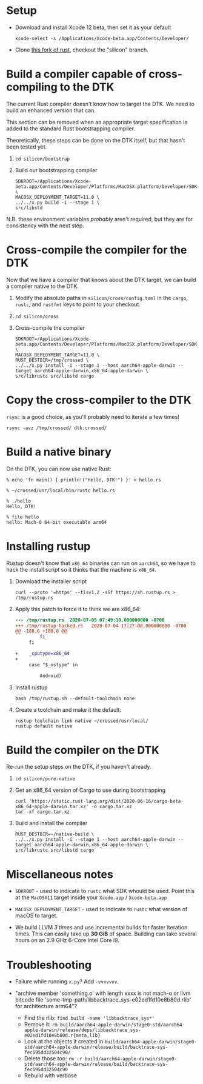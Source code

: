 # Setup

- Download and install Xcode 12 beta, then set it as your default

    ```
    xcode-select -s /Applications/Xcode-beta.app/Contents/Developer/
    ```

- Clone [this fork of rust][fork], checkout the "silicon" branch.

[fork]: https://github.com/shepmaster/rust

# Build a compiler capable of cross-compiling to the DTK

The current Rust compiler doesn't know how to target the DTK. We need
to build an enhanced version that can.

This section can be removed when an appropriate target specification
is added to the standard Rust bootstrapping compiler.

Theoretically, these steps can be done on the DTK itself, but that
hasn't been tested yet.

1. `cd silicon/bootstrap`

1. Build our bootstrapping compiler

    ```
    SDKROOT=/Applications/Xcode-beta.app/Contents/Developer/Platforms/MacOSX.platform/Developer/SDKs/MacOSX11.0.sdk \
    MACOSX_DEPLOYMENT_TARGET=11.0 \
    ../../x.py build -i --stage 1 \
    src/libstd
    ```

  N.B. these environment variables *probably* aren't required, but
  they are for consistency with the next step.

# Cross-compile the compiler for the DTK

Now that we have a compiler that knows about the DTK target, we can
build a compiler native to the DTK.

1. Modify the absolute paths in `silicon/cross/config.toml` in the
   `cargo`, `rustc`, and `rustfmt` keys to point to your checkout.

1. `cd silicon/cross`

1. Cross-compile the compiler

    ```
    SDKROOT=/Applications/Xcode-beta.app/Contents/Developer/Platforms/MacOSX.platform/Developer/SDKs/MacOSX11.0.sdk \
    MACOSX_DEPLOYMENT_TARGET=11.0 \
    RUST_DESTDIR=/tmp/crossed \
    ../../x.py install -i --stage 1 --host aarch64-apple-darwin --target aarch64-apple-darwin,x86_64-apple-darwin \
    src/librustc src/libstd cargo
    ```

# Copy the cross-compiler to the DTK

`rsync` is a good choice, as you'll probably need to iterate a few times!

```
rsync -avz /tmp/crossed/ dtk:crossed/
```

# Build a native binary

On the DTK, you can now use native Rust:

```
% echo 'fn main() { println!("Hello, DTK!") }' > hello.rs

% ~/crossed/usr/local/bin/rustc hello.rs

% ./hello
Hello, DTK!

% file hello
hello: Mach-O 64-bit executable arm64
```

# Installing rustup

Rustup doesn't know that `x86_64` binaries can run on `aarch64`, so we
have to hack the install script so it thinks that the machine is
`x86_64`.

1. Download the installer script

    ```
    curl --proto '=https' --tlsv1.2 -sSf https://sh.rustup.rs > /tmp/rustup.rs
    ```

1. Apply this patch to force it to think we are x86_64:

    ```diff
    --- /tmp/rustup.rs  2020-07-05 07:49:10.000000000 -0700
    +++ /tmp/rustup-hacked.rs   2020-07-04 17:27:08.000000000 -0700
    @@ -188,6 +188,8 @@
             fi
         fi

    +    _cputype=x86_64
    +
         case "$_ostype" in

             Android)
    ```

1. Install rustup

    ```
    bash /tmp/rustup.sh --default-toolchain none
    ```

1. Create a toolchain and make it the default:

    ```
    rustup toolchain link native ~/crossed/usr/local/
    rustup default native
    ```

# Build the compiler on the DTK

Re-run the setup steps on the DTK, if you haven't already.

1. `cd silicon/pure-native`

1. Get an x86_64 version of Cargo to use during bootstrapping

    ```
    curl 'https://static.rust-lang.org/dist/2020-06-16/cargo-beta-x86_64-apple-darwin.tar.xz' -o cargo.tar.xz
    tar -xf cargo.tar.xz
    ```

1. Build and install the compiler

    ```
    RUST_DESTDIR=~/native-build \
    ../../x.py install -i --stage 1 --host aarch64-apple-darwin --target aarch64-apple-darwin,x86_64-apple-darwin \
    src/librustc src/libstd cargo
    ```

# Miscellaneous notes

- `SDKROOT` - used to indicate to `rustc` what SDK whould be
  used. Point this at the `MacOSX11` target inside your `Xcode.app` /
  `Xcode-beta.app`

- `MACOSX_DEPLOYMENT_TARGET` - used to indicate to `rustc` what
  version of macOS to target.

- We build LLVM *3 times* and use incremental builds for faster
  iteration times. This can easily take up **30 GiB** of
  space. Building can take several hours on an 2.9 GHz 6-Core Intel
  Core i9.

# Troubleshooting

- Failure while running `x.py`? Add `-vvvvvvv`.

- "archive member 'something.o' with length xxxx is not mach-o or llvm bitcode file 'some-tmp-path/libbacktrace_sys-e02ed1fd10e8b80d.rlib' for architecture arm64"?
  - Find the rlib: `find build -name 'libbacktrace_sys*'`
  - Remove it: `rm build/aarch64-apple-darwin/stage0-std/aarch64-apple-darwin/release/deps/libbacktrace_sys-e02ed1fd10e8b80d.r{meta,lib}`
  - Look at the objects it created in `build/aarch64-apple-darwin/stage0-std/aarch64-apple-darwin/release/build/backtrace-sys-fec595dd32504c90/`
  - Delete those too: `rm -r build/aarch64-apple-darwin/stage0-std/aarch64-apple-darwin/release/build/backtrace-sys-fec595dd32504c90`
  - Rebuild with verbose
